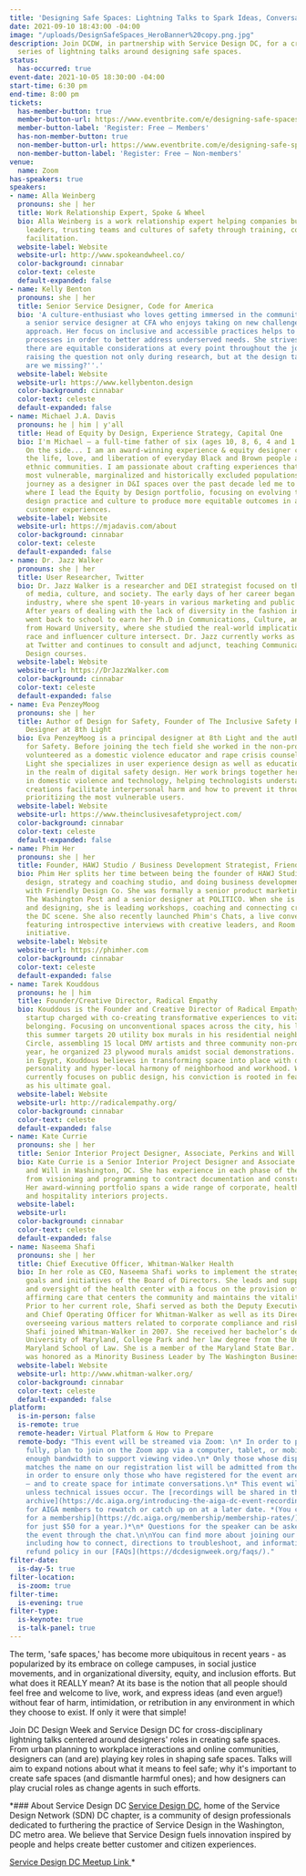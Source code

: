 ```yaml
---
title: 'Designing Safe Spaces: Lightning Talks to Spark Ideas, Conversation, and Change'
date: 2021-09-10 18:43:00 -04:00
image: "/uploads/DesignSafeSpaces_HeroBanner%20copy.png.jpg"
description: Join DCDW, in partnership with Service Design DC, for a cross-disciplinary
  series of lightning talks around designing safe spaces.
status:
  has-occurred: true
event-date: 2021-10-05 18:30:00 -04:00
start-time: 6:30 pm
end-time: 8:00 pm
tickets:
  has-member-button: true
  member-button-url: https://www.eventbrite.com/e/designing-safe-spaces-spark-ideas-conversation-change-tickets-170498652058
  member-button-label: 'Register: Free — Members'
  has-non-member-button: true
  non-member-button-url: https://www.eventbrite.com/e/designing-safe-spaces-spark-ideas-conversation-change-tickets-170498652058
  non-member-button-label: 'Register: Free — Non-members'
venue:
  name: Zoom
has-speakers: true
speakers:
- name: Alla Weinberg
  pronouns: she | her
  title: Work Relationship Expert, Spoke & Wheel
  bio: Alla Weinberg is a work relationship expert helping companies build loving
    leaders, trusting teams and cultures of safety through training, coaching, and
    facilitation.
  website-label: Website
  website-url: http://www.spokeandwheel.co/
  color-background: cinnabar
  color-text: celeste
  default-expanded: false
- name: Kelly Benton
  pronouns: she | her
  title: Senior Service Designer, Code for America
  bio: 'A culture-enthusiast who loves getting immersed in the community, Kelly is
    a senior service designer at CFA who enjoys taking on new challenges with a multifaceted
    approach. Her focus on inclusive and accessible practices helps to guide her design
    processes in order to better address underserved needs. She strives to ensure
    there are equitable considerations at every point throughout the journey through
    raising the question not only during research, but at the design table: ''Who
    are we missing?''.'
  website-label: Website
  website-url: https://www.kellybenton.design
  color-background: cinnabar
  color-text: celeste
  default-expanded: false
- name: Michael J.A. Davis
  pronouns: he | him | y'all
  title: Head of Equity by Design, Experience Strategy, Capital One
  bio: I'm Michael — a full-time father of six (ages 10, 8, 6, 4 and 1 year-old twins…)!
    On the side... I am an award-winning experience & equity designer committed to
    the life, love, and liberation of everyday Black and Brown people and minoritized
    ethnic communities. I am passionate about crafting experiences that serve the
    most vulnerable, marginalized and historically excluded populations. My unlikely
    journey as a designer in D&I spaces over the past decade led me to Capital One
    where I lead the Equity by Design portfolio, focusing on evolving the company's
    design practice and culture to produce more equitable outcomes in associate and
    customer experiences.
  website-label: Website
  website-url: https://mjadavis.com/about
  color-background: cinnabar
  color-text: celeste
  default-expanded: false
- name: Dr. Jazz Walker
  pronouns: she | her
  title: User Researcher, Twitter
  bio: Dr. Jazz Walker is a researcher and DEI strategist focused on the intersections
    of media, culture, and society. The early days of her career began in the fashion
    industry, where she spent 10-years in various marketing and public relations roles.
    After years of dealing with the lack of diversity in the fashion industry, Jazz
    went back to school to earn her Ph.D in Communications, Culture, and Media Studies
    from Howard University, where she studied the real-world implications of how marketing,
    race and influencer culture intersect. Dr. Jazz currently works as a UX Researcher
    at Twitter and continues to consult and adjunct, teaching Communications and UX
    Design courses.
  website-label: Website
  website-url: https://DrJazzWalker.com
  color-background: cinnabar
  color-text: celeste
  default-expanded: false
- name: Eva PenzeyMoog
  pronouns: she | her
  title: Author of Design for Safety, Founder of The Inclusive Safety Project, Principal
    Designer at 8th Light
  bio: Eva PenzeyMoog is a principal designer at 8th Light and the author of Design
    for Safety. Before joining the tech field she worked in the non-profit space and
    volunteered as a domestic violence educator and rape crisis counselor. At 8th
    Light she specializes in user experience design as well as education and consulting
    in the realm of digital safety design. Her work brings together her expertise
    in domestic violence and technology, helping technologists understand how their
    creations facilitate interpersonal harm and how to prevent it through intentionally
    prioritizing the most vulnerable users.
  website-label: Website
  website-url: https://www.theinclusivesafetyproject.com/
  color-background: cinnabar
  color-text: celeste
  default-expanded: false
- name: Phim Her
  pronouns: she | her
  title: Founder, HAWJ Studio / Business Development Strategist, Friendly Design Co
  bio: Phim Her splits her time between being the founder of HAWJ Studio, a multidisciplinary
    design, strategy and coaching studio, and doing business development strategy
    with Friendly Design Co. She was formally a senior product marketing manager at
    The Washington Post and a senior designer at POLITICO. When she is not writing
    and designing, she is leading workshops, coaching and connecting creatives in
    the DC scene. She also recently launched Phim's Chats, a live conversation series
    featuring introspective interviews with creative leaders, and Room for Us, a community-driven
    initiative.
  website-label: Website
  website-url: https://phimher.com
  color-background: cinnabar
  color-text: celeste
  default-expanded: false
- name: Tarek Kouddous
  pronouns: he | him
  title: Founder/Creative Director, Radical Empathy
  bio: Kouddous is the Founder and Creative Director of Radical Empathy, an art production
    startup charged with co-creating transformative experiences to vitalize community
    belonging. Focusing on unconventional spaces across the city, his launch production
    this summer targets 20 utility box murals in his residential neighborhood Logan
    Circle, assembling 15 local DMV artists and three community non-profits. Last
    year, he organized 23 plywood murals amidst social demonstrations. Born and raised
    in Egypt, Kouddous believes in transforming space into place with diversity of
    personality and hyper-local harmony of neighborhood and workhood. While his work
    currently focuses on public design, his conviction is rooted in feature films
    as his ultimate goal.
  website-label: Website
  website-url: http://radicalempathy.org/
  color-background: cinnabar
  color-text: celeste
  default-expanded: false
- name: Kate Currie
  pronouns: she | her
  title: Senior Interior Project Designer, Associate, Perkins and Will
  bio: Kate Currie is a Senior Interior Project Designer and Associate at Perkins
    and Will in Washington, DC. She has experience in each phase of the design process,
    from visioning and programming to contract documentation and construction administration.
    Her award-winning portfolio spans a wide range of corporate, healthcare, government,
    and hospitality interiors projects.
  website-label: 
  website-url: 
  color-background: cinnabar
  color-text: celeste
  default-expanded: false
- name: Naseema Shafi
  pronouns: she | her
  title: Chief Executive Officer, Whitman-Walker Health
  bio: In her role as CEO, Naseema Shafi works to implement the strategic vision,
    goals and initiatives of the Board of Directors. She leads and supports the growth
    and oversight of the health center with a focus on the provision of high-quality,
    affirming care that centers the community and maintains the vitality of Whitman-Walker.
    Prior to her current role, Shafi served as both the Deputy Executive Director
    and Chief Operating Officer for Whitman-Walker as well as its Director of Compliance,
    overseeing various matters related to corporate compliance and risk management.
    Shafi joined Whitman-Walker in 2007. She received her bachelor’s degree from the
    University of Maryland, College Park and her law degree from the University of
    Maryland School of Law. She is a member of the Maryland State Bar. In 2016, Shafi
    was honored as a Minority Business Leader by The Washington Business Journal.
  website-label: Website
  website-url: http://www.whitman-walker.org/
  color-background: cinnabar
  color-text: celeste
  default-expanded: false
platform:
  is-in-person: false
  is-remote: true
  remote-header: Virtual Platform & How to Prepare
  remote-body: "This event will be streamed via Zoom: \n* In order to participate
    fully, plan to join on the Zoom app via a computer, tablet, or mobile device with
    enough bandwidth to support viewing video.\n* Only those whose display name fully
    matches the name on our registration list will be admitted from the waiting room,
    in order to ensure only those who have registered for the event are able to attend
    — and to create space for intimate conversations.\n* This event will be recorded
    unless technical issues occur. The [recordings will be shared in the AIGA DC recordings
    archive](https://dc.aiga.org/introducing-the-aiga-dc-event-recordings-archive/)
    for AIGA members to rewatch or catch up on at a later date. *(You can [register
    for a membership](https://dc.aiga.org/membership/membership-rates/) on our website
    for just $50 for a year.)*\n* Questions for the speaker can be asked live during
    the event through the chat.\n\nYou can find more about joining our virtual events,
    including how to connect, directions to troubleshoot, and information about our
    refund policy in our [FAQs](https://dcdesignweek.org/faqs/)."
filter-date:
  is-day-5: true
filter-location:
  is-zoom: true
filter-time:
  is-evening: true
filter-type:
  is-keynote: true
  is-talk-panel: true
---
```


The term, 'safe spaces,' has become more ubiquitous in recent years - as popularized by its embrace on college campuses, in social justice movements, and in organizational diversity, equity, and inclusion efforts. But what does it REALLY mean? At its base is the notion that all people should feel free and welcome to live, work, and express ideas (and even argue!) without fear of harm, intimidation, or retribution in any environment in which they choose to exist. If only it were that simple! 

Join DC Design Week and Service Design DC for cross-disciplinary lightning talks centered around designers' roles in creating safe spaces. From urban planning to workplace interactions and online communities, designers can (and are) playing key roles in shaping safe spaces. Talks will aim to expand notions about what it means to feel safe; why it's important to create safe spaces (and dismantle harmful ones); and how designers can play crucial roles as change agents in such efforts.

*### About Service Design DC
[Service Design DC](http://www.servicedesigndc.com), home of the Service Design Network (SDN) DC chapter, is a community of design professionals dedicated to furthering the practice of Service Design in the Washington, DC metro area. We believe that Service Design fuels innovation inspired by people and helps create better customer and citizen experiences.

[Service Design DC Meetup Link ](https://www.meetup.com/ServiceDesignDC/)*
